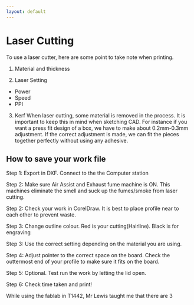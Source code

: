 ```yaml
---
layout: default
---
```


# Laser Cutting

To use a laser cutter, here are some point to take note when printing.

1. Material and thickness 

2. Laser Setting
- Power 
- Speed
- PPI

3. Kerf
When laser cutting, some material is removed in the process. It is important to keep this in mind when sketching CAD. For instance if you want a press fit design of a box, we have to make about 0.2mm-0.3mm adjustment. If the correct adjustment is made, we can fit the pieces together perfectly without using any adhesive.

## How to save your work file

Step 1: Export in DXF. Connect to the the Computer station

Step 2: Make sure Air Assist and Exhaust fume machine is ON. This machines eliminate the smell and suck up the fumes/smoke from laser cutting.

Step 2: Check your work in CorelDraw. It is best to place profile near to each other to prevent waste. 

Step 3: Change outline colour. Red is your cutting(Hairline). Black is for engraving

Step 3: Use the correct setting depending on the material you are using.

Step 4: Adjust pointer to the correct space on the board. Check the outtermost end of your profile to make sure it fits on the board.

Step 5: Optional. Test run the work by letting the lid open. 

Step 6: Check time taken and print!

While using the fablab in T1442, Mr Lewis taught me that there are 3 
